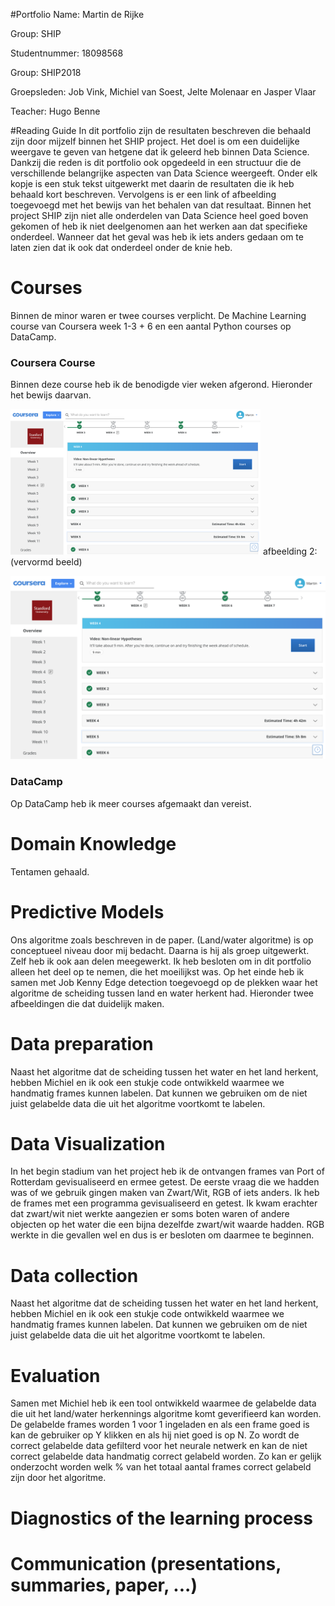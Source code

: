 #Portfolio
Name: Martin de Rijke

Group: SHIP

Studentnummer: 18098568

Group: SHIP2018

Groepsleden: Job Vink, Michiel van Soest, Jelte Molenaar en Jasper Vlaar

Teacher: Hugo Benne



#Reading Guide
In dit portfolio zijn de resultaten beschreven die behaald zijn door mijzelf binnen het SHIP project. 
Het doel is om een duidelijke weergave te geven van hetgene dat ik geleerd heb binnen Data Science. 
Dankzij die reden is dit portfolio ook opgedeeld in een structuur die de verschillende belangrijke aspecten van Data Science weergeeft. 
Onder elk kopje is een stuk tekst uitgewerkt met daarin de resultaten die ik heb behaald kort beschreven. 
Vervolgens is er een link of afbeelding toegevoegd met het bewijs van het behalen van dat resultaat. 
Binnen het project SHIP zijn niet alle onderdelen van Data Science heel goed boven gekomen of heb ik niet deelgenomen aan het werken aan dat specifieke onderdeel. 
Wanneer dat het geval was heb ik iets anders gedaan om te laten zien dat ik ook dat onderdeel onder de knie heb. 


# Courses
Binnen de minor waren er twee courses verplicht. De Machine Learning course van Coursera week 1-3 + 6 en een aantal Python courses op DataCamp. 

### Coursera Course
Binnen deze course heb ik de benodigde vier weken afgerond. Hieronder het bewijs daarvan.

<img src="resources/coursera.png" alt="vervormd beeld" width="400">
afbeelding 2: (vervormd beeld)

![alt text](Martin/resources/coursera.png)


### DataCamp
Op DataCamp heb ik meer courses afgemaakt dan vereist. 

# Domain Knowledge
Tentamen gehaald.

# Predictive Models
Ons algoritme zoals beschreven in de paper. (Land/water algoritme) is op conceptueel niveau door mij bedacht. Daarna is hij als groep uitgewerkt. Zelf heb ik ook aan delen meegewerkt.
Ik heb besloten om in dit portfolio alleen het deel op te nemen, die het moeilijkst was. Op het einde heb ik samen met Job Kenny Edge detection toegevoegd op de plekken waar het algoritme de scheiding tussen land en water herkent had.
Hieronder twee afbeeldingen die dat duidelijk maken. 

# Data preparation
Naast het algoritme dat de scheiding tussen het water en het land herkent, hebben Michiel en ik ook een stukje code ontwikkeld waarmee we handmatig frames kunnen labelen.
Dat kunnen we gebruiken om de niet juist gelabelde data die uit het algoritme voortkomt te labelen. 

# Data Visualization
In het begin stadium van het project heb ik de ontvangen frames van Port of Rotterdam gevisualiseerd en ermee getest. 
De eerste vraag die we hadden was of we gebruik gingen maken van Zwart/Wit, RGB of iets anders. 
Ik heb de frames met een programma gevisualiseerd en getest. Ik kwam erachter dat zwart/wit niet werkte aangezien er soms boten waren of andere objecten op het water die een bijna dezelfde zwart/wit waarde hadden.
RGB werkte in die gevallen wel en dus is er besloten om daarmee te beginnen.

# Data collection
Naast het algoritme dat de scheiding tussen het water en het land herkent, hebben Michiel en ik ook een stukje code ontwikkeld waarmee we handmatig frames kunnen labelen.
Dat kunnen we gebruiken om de niet juist gelabelde data die uit het algoritme voortkomt te labelen. 

# Evaluation
Samen met Michiel heb ik een tool ontwikkeld waarmee de gelabelde data die uit het land/water herkennings algoritme komt geverifieerd kan worden. De gelabelde frames worden 1 voor 1 ingeladen en als een frame goed is kan de gebruiker op Y klikken en als hij niet goed is op N. Zo wordt de correct gelabelde data gefilterd voor het neurale netwerk en kan de niet correct gelabelde data handmatig correct gelabeld worden. Zo kan er gelijk onderzocht worden welk % van het totaal aantal frames correct gelabeld zijn door het algoritme. 

 

# Diagnostics of the learning process
# Communication (presentations, summaries, paper, ...)